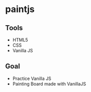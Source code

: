 # paintjs
## Tools
- HTML5
- CSS
- Vanilla JS

## Goal
- Practice Vanilla JS
- Painting Board made with VanillaJS
